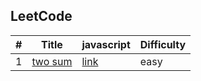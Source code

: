 ## LeetCode

| #   | Title                                             | javascript      | Difficulty |
| --- | ------------------------------------------------- | --------------- | ---------- |
| 1   | [two sum](https://leetcode.com/problems/two-sum/) | [link](/src/1/) | easy       |